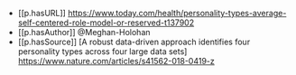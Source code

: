


- [[p.hasURL]] https://www.today.com/health/personality-types-average-self-centered-role-model-or-reserved-t137902
- [[p.hasAuthor]] @Meghan-Holohan
- [[p.hasSource]] [A robust data-driven approach identifies four personality types across four large data sets] https://www.nature.com/articles/s41562-018-0419-z
